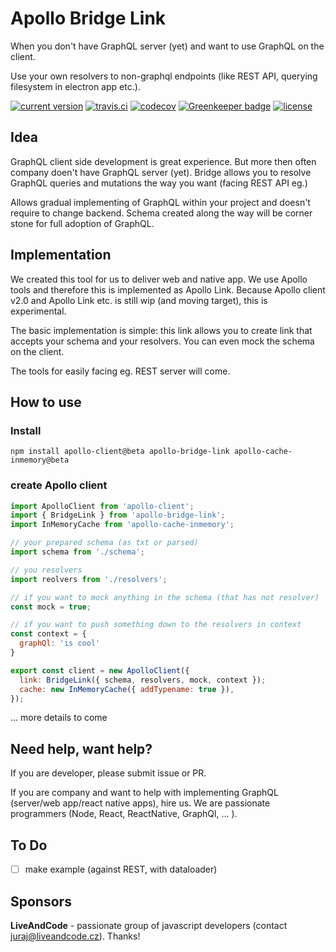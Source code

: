 # Apollo Bridge Link

When you don't have GraphQL server (yet) and want to use GraphQL on the client.

Use your own resolvers to non-graphql endpoints (like REST API, querying filesystem in electron app etc.).

[![current version](https://img.shields.io/npm/v/apollo-bridge-link.svg?style=flat-square)](https://www.npmjs.com/package/apollo-bridge-link)
[![travis.ci](https://img.shields.io/travis/dacz/apollo-bridge-link.svg?style=flat-square)](https://travis-ci.org/dacz/apollo-bridge-link)
[![codecov](https://codecov.io/gh/dacz/apollo-bridge-link/branch/master/graph/badge.svg)](https://codecov.io/gh/dacz/apollo-bridge-link)
[![Greenkeeper badge](https://badges.greenkeeper.io/dacz/apollo-bridge-link.svg)](https://greenkeeper.io/)
[![license](https://img.shields.io/github/license/dacz/apollo-bridge-link.svg)](https://github.com/dacz/apollo-bridge-link/blob/master/LICENSE)


## Idea

GraphQL client side development is great experience. But more then often company doen't have GraphQL server (yet). Bridge allows you to resolve GraphQL queries and mutations the way you want (facing REST API eg.)

Allows gradual implementing of GraphQL within your project and doesn't require to change backend. Schema created along the way will be corner stone for full adoption of GraphQL.


## Implementation

We created this tool for us to deliver web and native app. We use Apollo tools and therefore this is implemented as Apollo Link. Because Apollo client v2.0 and Apollo Link etc. is still wip (and moving target), this is experimental.

The basic implementation is simple: this link allows you to create link that accepts your schema and your resolvers. You can even mock the schema on the client.

The tools for easily facing eg. REST server will come.

## How to use

### Install

```
npm install apollo-client@beta apollo-bridge-link apollo-cache-inmemory@beta
```

### create Apollo client

```javascript
import ApolloClient from 'apollo-client';
import { BridgeLink } from 'apollo-bridge-link';
import InMemoryCache from 'apollo-cache-inmemory';

// your prepared schema (as txt or parsed)
import schema from './schema';

// you resolvers
import reolvers from './resolvers';

// if you want to mock anything in the schema (that has not resolver)
const mock = true;

// if you want to push something down to the resolvers in context
const context = {
  graphQl: 'is cool'
}

export const client = new ApolloClient({
  link: BridgeLink({ schema, resolvers, mock, context });
  cache: new InMemoryCache({ addTypename: true }),
});
```

... more details to come


## Need help, want help?

If you are developer, please submit issue or PR.

If you are company and want to help with implementing GraphQL (server/web app/react native apps), hire us. We are passionate programmers (Node, React, ReactNative, GraphQl, ... ).

## To Do

 * [ ] make example (against REST, with dataloader)

## Sponsors

**LiveAndCode** - passionate group of javascript developers (contact juraj@liveandcode.cz). Thanks!
